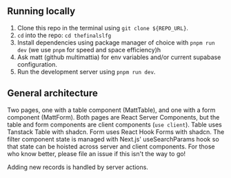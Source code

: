 ## Running locally

1. Clone this repo in the terminal using `git clone ${REPO_URL}`.
2. `cd` into the repo: `cd thefinalslfg`
3. Install dependencies using package manager of choice with `pnpm run dev` (we use `pnpm` for speed and space efficiency)h
4. Ask matt (github multimattia) for env variables and/or current supabase configuration.
5. Run the development server using `pnpm run dev`.


## General architecture

Two pages, one with a table component (MattTable), and one with a form component (MattForm). Both pages are React Server Components, but the table and form components are client components (`use client`). Table uses Tanstack Table with shadcn. Form uses React Hook Forms with shadcn. The filter component state is managed with Next.js' useSearchParams hook so that state can be hoisted across server and client components. For those who know better, please file an issue if this isn't the way to go!

Adding new records is handled by server actions.

